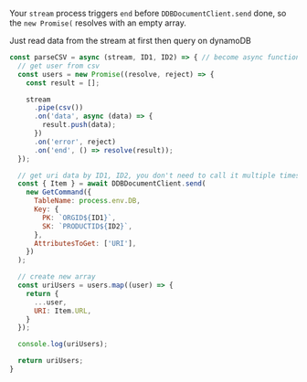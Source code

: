 Your `stream` process triggers `end` before `DDBDocumentClient.send` done, so the `new Promise(` resolves with an empty array.

Just read data from the stream at first then query on dynamoDB

```js
const parseCSV = async (stream, ID1, ID2) => { // become async function
  // get user from csv
  const users = new Promise((resolve, reject) => {
    const result = [];

    stream
      .pipe(csv())
      .on('data', async (data) => {
        result.push(data);
      })
      .on('error', reject)
      .on('end', () => resolve(result));
  });

  // get uri data by ID1, ID2, you don't need to call it multiple times (???)
  const { Item } = await DDBDocumentClient.send(
    new GetCommand({
      TableName: process.env.DB,
      Key: {
        PK: `ORGID${ID1}`,
        SK: `PRODUCTID${ID2}`,
      },
      AttributesToGet: ['URI'],
    })
  );

  // create new array
  const uriUsers = users.map((user) => {
    return {
      ...user,
      URI: Item.URL,
    }
  });

  console.log(uriUsers);

  return uriUsers;
}
```
